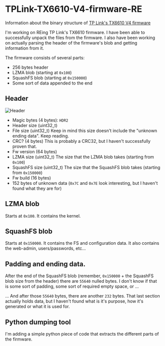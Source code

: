 # TPLink-TX6610-V4-firmware-RE
Information about the binary structure of [TP Link's TX6610 V4 firmware](http://static.tp-link.com/res/down/soft/TX-6610_V4_150922.zip)

I'm working on REing TP Link's TX6610 firmware. I have been able to successfully unpack the files from the firmware.
I also have been working on actually parsing the header of the firmware's blob and getting information from it.

The firmware consists of several parts:

* 256 bytes header
* LZMA blob (starting at `0x100`)
* SquashFS blob (starting at `0x150000`)
* Some sort of data appended to the end

## Header

![Header](https://github.com/alexandernst/TPLink-TX6610-V4-firmware-RE/blob/master/TX-6610_V4_150922_bin.png)

* Magic bytes (4 bytes): `HDR2`
* Header size (uint32_t)
* File size (uint32_t) Keep in mind this size doesn't include the "unknown ending data". Keep reading.
* CRC? (4 bytes) This is probably a CRC32, but I haven't successfully proven that.
* Fw version (64 bytes)
* LZMA size (uint32_t) The size that the LZMA blob takes (starting from `0x100`)
* SquashFS size (uint32_t) The size that the SquashFS blob takes (starting from `0x150000`)
* Fw build (16 bytes)
* 152 bytes of unknown data (`0x7C` and `0x7E` look interesting, but I haven't found what they are for)

## LZMA blob

Starts at `0x100`. It contains the kernel.

## SquashFS blob

Starts at `0x150000`. It contains the FS and configuration data. It also contains the web-admin, users/passwords, etc...

## Padding and ending data.

After the end of the SquashFS blob (remember, `0x150000` + the SquashFS blob size from the header) there are `55640` nulled bytes. I don't know if that is some sort of padding, some sort of required empty space, or ...

... And after those `55640` bytes, there are another `232` bytes. That last section actually holds data, but I haven't found what is it's purpose, how it's generated or what it is used for.

## Python dumping tool

I'm adding a simple python piece of code that extracts the different parts of the firmware.
